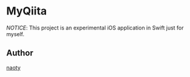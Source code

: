 # MyQiita

*NOTICE*: This project is an experimental iOS application in Swift just for myself.

## Author

[naoty](https://github.com/naoty)

